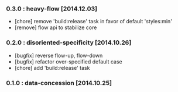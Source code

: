 ### 0.3.0 : heavy-flow [2014.12.03]

* [chore]  remove 'build:release' task in favor of default 'styles:min'
* [remove] flow api to stabilize core

### 0.2.0 : disoriented-specificity [2014.10.26]

* [bugfix] reverse flow-up, flow-down
* [bugfix] refactor over-specified default case
* [chore]  add 'build:release' task

### 0.1.0 : data-concession [2014.10.25]
